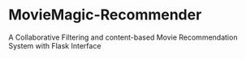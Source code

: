 # MovieMagic-Recommender
A Collaborative Filtering and content-based Movie Recommendation System with Flask Interface
